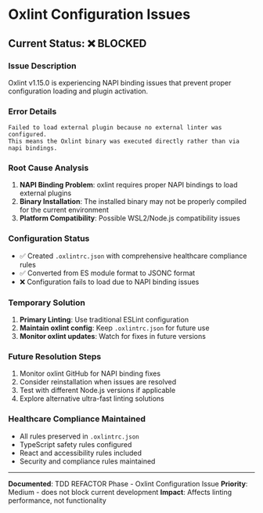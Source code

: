 # Oxlint Configuration Issues

## Current Status: ❌ BLOCKED

### Issue Description
Oxlint v1.15.0 is experiencing NAPI binding issues that prevent proper configuration loading and plugin activation.

### Error Details
```
Failed to load external plugin because no external linter was configured. 
This means the Oxlint binary was executed directly rather than via napi bindings.
```

### Root Cause Analysis
1. **NAPI Binding Problem**: oxlint requires proper NAPI bindings to load external plugins
2. **Binary Installation**: The installed binary may not be properly compiled for the current environment
3. **Platform Compatibility**: Possible WSL2/Node.js compatibility issues

### Configuration Status
- ✅ Created `.oxlintrc.json` with comprehensive healthcare compliance rules
- ✅ Converted from ES module format to JSONC format
- ❌ Configuration fails to load due to NAPI binding issues

### Temporary Solution
1. **Primary Linting**: Use traditional ESLint configuration
2. **Maintain oxlint config**: Keep `.oxlintrc.json` for future use
3. **Monitor oxlint updates**: Watch for fixes in future versions

### Future Resolution Steps
1. Monitor oxlint GitHub for NAPI binding fixes
2. Consider reinstallation when issues are resolved
3. Test with different Node.js versions if applicable
4. Explore alternative ultra-fast linting solutions

### Healthcare Compliance Maintained
- All rules preserved in `.oxlintrc.json`
- TypeScript safety rules configured
- React and accessibility rules included
- Security and compliance rules maintained

---

**Documented**: TDD REFACTOR Phase - Oxlint Configuration Issue
**Priority**: Medium - does not block current development
**Impact**: Affects linting performance, not functionality
